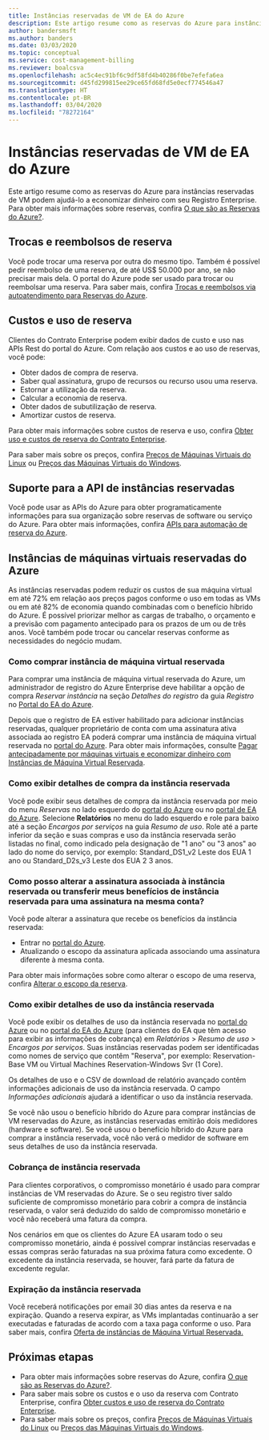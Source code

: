 ```yaml
---
title: Instâncias reservadas de VM de EA do Azure
description: Este artigo resume como as reservas do Azure para instâncias reservadas de VM podem ajudá-lo a economizar dinheiro com seu Registro Enterprise.
author: bandersmsft
ms.author: banders
ms.date: 03/03/2020
ms.topic: conceptual
ms.service: cost-management-billing
ms.reviewer: boalcsva
ms.openlocfilehash: ac5c4ec91bf6c9df58fd4b40286f0be7efefa6ea
ms.sourcegitcommit: d45fd299815ee29ce65fd68fd5e0ecf774546a47
ms.translationtype: HT
ms.contentlocale: pt-BR
ms.lasthandoff: 03/04/2020
ms.locfileid: "78272164"
---
```

# <a name="azure-ea-vm-reserved-instances"></a>Instâncias reservadas de VM de EA do Azure

Este artigo resume como as reservas do Azure para instâncias reservadas de VM podem ajudá-lo a economizar dinheiro com seu Registro Enterprise. Para obter mais informações sobre reservas, confira [O que são as Reservas do Azure?](../reservations/save-compute-costs-reservations.md).

## <a name="reservation-exchanges-and-refunds"></a>Trocas e reembolsos de reserva

Você pode trocar uma reserva por outra do mesmo tipo. Também é possível pedir reembolso de uma reserva, de até US$ 50.000 por ano, se não precisar mais dela. O portal do Azure pode ser usado para trocar ou reembolsar uma reserva. Para saber mais, confira [Trocas e reembolsos via autoatendimento para Reservas do Azure](../reservations/exchange-and-refund-azure-reservations.md).

## <a name="reservation-costs-and-usage"></a>Custos e uso de reserva

Clientes do Contrato Enterprise podem exibir dados de custo e uso nas APIs Rest do portal do Azure. Com relação aos custos e ao uso de reservas, você pode:

- Obter dados de compra de reserva.
- Saber qual assinatura, grupo de recursos ou recurso usou uma reserva.
- Estornar a utilização da reserva.
- Calcular a economia de reserva.
- Obter dados de subutilização de reserva.
- Amortizar custos de reserva.

Para obter mais informações sobre custos de reserva e uso, confira [Obter uso e custos de reserva do Contrato Enterprise](../reservations/understand-reserved-instance-usage-ea.md).

Para saber mais sobre os preços, confira [Preços de Máquinas Virtuais do Linux](https://azure.microsoft.com/pricing/details/virtual-machines/linux/) ou [Preços das Máquinas Virtuais do Windows](https://azure.microsoft.com/pricing/details/virtual-machines/windows/).

## <a name="reserved-instances-api-support"></a>Suporte para a API de instâncias reservadas

Você pode usar as APIs do Azure para obter programaticamente informações para sua organização sobre reservas de software ou serviço do Azure. Para obter mais informações, confira [APIs para automação de reserva do Azure](../reservations/reservation-apis.md).

## <a name="azure-reserved-virtual-machine-instances"></a>Instâncias de máquinas virtuais reservadas do Azure

As instâncias reservadas podem reduzir os custos de sua máquina virtual em até 72% em relação aos preços pagos conforme o uso em todas as VMs ou em até 82% de economia quando combinadas com o benefício híbrido do Azure. É possível priorizar melhor as cargas de trabalho, o orçamento e a previsão com pagamento antecipado para os prazos de um ou de três anos. Você também pode trocar ou cancelar reservas conforme as necessidades do negócio mudam.

### <a name="how-to-buy-reserved-virtual-machine-instances"></a>Como comprar instância de máquina virtual reservada

Para comprar uma instância de máquina virtual reservada do Azure, um administrador de registro do Azure Enterprise deve habilitar a opção de compra _Reservar instância_ na seção _Detalhes do registro_ da guia _Registro_ no [Portal do EA do Azure](https://ea.azure.com/).

Depois que o registro de EA estiver habilitado para adicionar instâncias reservadas, qualquer proprietário de conta com uma assinatura ativa associada ao registro EA poderá comprar uma instância de máquina virtual reservada no [portal do Azure](https://aka.ms/reservations). Para obter mais informações, consulte [Pagar antecipadamente por máquinas virtuais e economizar dinheiro com Instâncias de Máquina Virtual Reservada](https://go.microsoft.com/fwlink/?linkid=861721).

### <a name="how-to-view-reserved-instance-purchase-details"></a>Como exibir detalhes de compra da instância reservada

Você pode exibir seus detalhes de compra da instância reservada por meio do menu _Reservas_ no lado esquerdo do [portal do Azure](https://aka.ms/reservations) ou no [portal de EA do Azure](https://ea.azure.com/). Selecione **Relatórios** no menu do lado esquerdo e role para baixo até a seção _Encargos por serviços_ na guia _Resumo de uso_. Role até a parte inferior da seção e suas compras e uso da instância reservada serão listadas no final, como indicado pela designação de "1 ano" ou "3 anos" ao lado do nome do serviço, por exemplo: Standard_DS1_v2 Leste dos EUA 1 ano ou Standard_D2s_v3 Leste dos EUA 2 3 anos.

### <a name="how-can-i-change-the-subscription-associated-with-reserved-instance-or-transfer-my-reserved-instance-benefits-to-a-subscription-under-the-same-account"></a>Como posso alterar a assinatura associada à instância reservada ou transferir meus benefícios de instância reservada para uma assinatura na mesma conta?

Você pode alterar a assinatura que recebe os benefícios da instância reservada:

- Entrar no [portal do Azure](https://aka.ms/reservations).
- Atualizando o escopo da assinatura aplicada associando uma assinatura diferente à mesma conta.

Para obter mais informações sobre como alterar o escopo de uma reserva, confira [Alterar o escopo da reserva](../reservations/manage-reserved-vm-instance.md#change-the-reservation-scope).

### <a name="how-to-view-reserved-instance-usage-details"></a>Como exibir detalhes de uso da instância reservada

Você pode exibir os detalhes de uso da instância reservada no [portal do Azure](https://aka.ms/reservations) ou no [portal do EA do Azure](https://ea.azure.com/) (para clientes do EA que têm acesso para exibir as informações de cobrança) em _Relatórios_ > _Resumo de uso_ > _Encargos por serviços_. Suas instâncias reservadas podem ser identificadas como nomes de serviço que contêm "Reserva", por exemplo: Reservation-Base VM ou Virtual Machines Reservation-Windows Svr (1 Core).

Os detalhes de uso e o CSV de download de relatório avançado contêm informações adicionais de uso da instância reservada. O campo _Informações adicionais_ ajudará a identificar o uso da instância reservada.

Se você não usou o benefício híbrido do Azure para comprar instâncias de VM reservadas do Azure, as instâncias reservadas emitirão dois medidores (hardware e software). Se você usou o benefício híbrido do Azure para comprar a instância reservada, você não verá o medidor de software em seus detalhes de uso da instância reservada.

### <a name="reserved-instance-billing"></a>Cobrança de instância reservada

Para clientes corporativos, o compromisso monetário é usado para comprar instâncias de VM reservadas do Azure. Se o seu registro tiver saldo suficiente de compromisso monetário para cobrir a compra de instância reservada, o valor será deduzido do saldo de compromisso monetário e você não receberá uma fatura da compra.

Nos cenários em que os clientes do Azure EA usaram todo o seu compromisso monetário, ainda é possível comprar instâncias reservadas e essas compras serão faturadas na sua próxima fatura como excedente. O excedente da instância reservada, se houver, fará parte da fatura de excedente regular.

### <a name="reserved-instance-expiration"></a>Expiração da instância reservada

Você receberá notificações por email 30 dias antes da reserva e na expiração. Quando a reserva expirar, as VMs implantadas continuarão a ser executadas e faturadas de acordo com a taxa paga conforme o uso. Para saber mais, confira [Oferta de instâncias de Máquina Virtual Reservada.](https://azure.microsoft.com/pricing/reserved-vm-instances/)

## <a name="next-steps"></a>Próximas etapas
- Para obter mais informações sobre reservas do Azure, confira [O que são as Reservas do Azure?](../reservations/save-compute-costs-reservations.md).
- Para saber mais sobre os custos e o uso da reserva com Contrato Enterprise, confira [Obter custos e uso de reserva do Contrato Enterprise](../reservations/understand-reserved-instance-usage-ea.md).
- Para saber mais sobre os preços, confira [Preços de Máquinas Virtuais do Linux](https://azure.microsoft.com/pricing/details/virtual-machines/linux/) ou [Preços das Máquinas Virtuais do Windows](https://azure.microsoft.com/pricing/details/virtual-machines/windows/).
